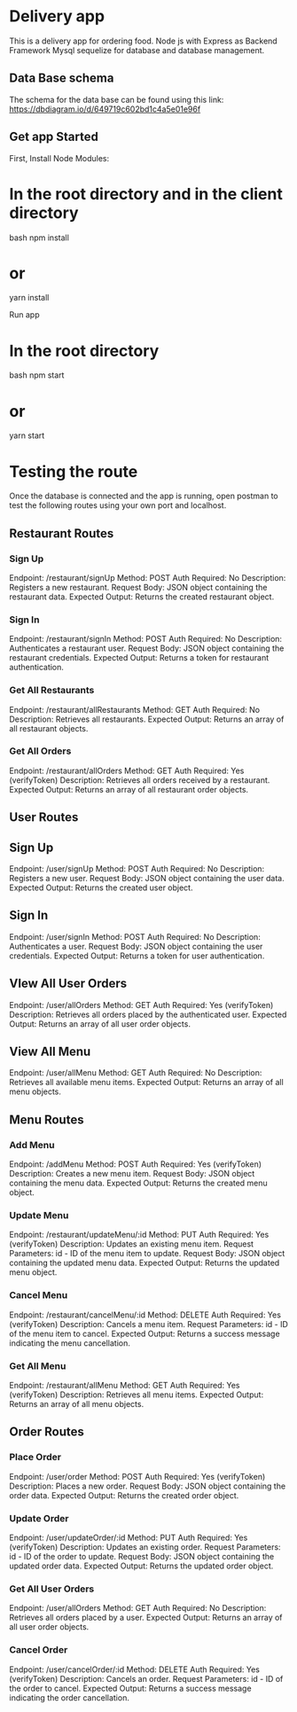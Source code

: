 # Delivery app
This is a delivery app for ordering food.
Node js with Express as Backend Framework
Mysql sequelize for database and database management.

## Data Base schema
The schema for the data base can be found using this link:
https://dbdiagram.io/d/649719c602bd1c4a5e01e96f

## Get app Started

First, Install Node Modules:
 # In the root directory and in the client directory
 bash
 npm install
 # or 
 yarn install
 

 Run app
# In the root directory
bash
npm start
# or
yarn start

# Testing the route
Once the database is connected and the app is running, open postman to test the following routes using your own port and localhost.


## Restaurant Routes
### Sign Up
Endpoint: /restaurant/signUp
Method: POST
Auth Required: No
Description: Registers a new restaurant.
Request Body: JSON object containing the restaurant data.
Expected Output: Returns the created restaurant object.

### Sign In 
Endpoint: /restaurant/signIn
Method: POST
Auth Required: No
Description: Authenticates a restaurant user.
Request Body: JSON object containing the restaurant credentials.
Expected Output: Returns a token for restaurant authentication.

### Get All Restaurants
Endpoint: /restaurant/allRestaurants
Method: GET
Auth Required: No
Description: Retrieves all restaurants.
Expected Output: Returns an array of all restaurant objects.

### Get All Orders
 Endpoint: /restaurant/allOrders
Method: GET
Auth Required: Yes (verifyToken)
Description: Retrieves all orders received by a restaurant.
Expected Output: Returns an array of all restaurant order objects.


## User Routes
## Sign Up
Endpoint: /user/signUp
Method: POST
Auth Required: No
Description: Registers a new user.
Request Body: JSON object containing the user data.
Expected Output: Returns the created user object.

## Sign In
Endpoint: /user/signIn
Method: POST
Auth Required: No
Description: Authenticates a user.
Request Body: JSON object containing the user credentials.
Expected Output: Returns a token for user authentication.

## VIew All User Orders
Endpoint: /user/allOrders
Method: GET
Auth Required: Yes (verifyToken)
Description: Retrieves all orders placed by the authenticated user.
Expected Output: Returns an array of all user order objects.

## View All Menu
Endpoint: /user/allMenu
Method: GET
Auth Required: No
Description: Retrieves all available menu items.
Expected Output: Returns an array of all menu objects.


## Menu Routes
### Add Menu
Endpoint: /addMenu
Method: POST
Auth Required: Yes (verifyToken)
Description: Creates a new menu item.
Request Body: JSON object containing the menu data.
Expected Output: Returns the created menu object.

### Update Menu
Endpoint: /restaurant/updateMenu/:id
Method: PUT
Auth Required: Yes (verifyToken)
Description: Updates an existing menu item.
Request Parameters: id - ID of the menu item to update.
Request Body: JSON object containing the updated menu data.
Expected Output: Returns the updated menu object.

### Cancel Menu
Endpoint: /restaurant/cancelMenu/:id
Method: DELETE
Auth Required: Yes (verifyToken)
Description: Cancels a menu item.
Request Parameters: id - ID of the menu item to cancel.
Expected Output: Returns a success message indicating the menu cancellation.

### Get All Menu
Endpoint: /restaurant/allMenu
Method: GET
Auth Required: Yes (verifyToken)
Description: Retrieves all menu items.
Expected Output: Returns an array of all menu objects.


## Order Routes
### Place Order
Endpoint: /user/order
Method: POST
Auth Required: Yes (verifyToken)
Description: Places a new order.
Request Body: JSON object containing the order data.
Expected Output: Returns the created order object.

### Update Order
Endpoint: /user/updateOrder/:id
Method: PUT
Auth Required: Yes (verifyToken)
Description: Updates an existing order.
Request Parameters: id - ID of the order to update.
Request Body: JSON object containing the updated order data.
Expected Output: Returns the updated order object.

### Get All User Orders
Endpoint: /user/allOrders
Method: GET
Auth Required: No
Description: Retrieves all orders placed by a user.
Expected Output: Returns an array of all user order objects.

### Cancel Order
Endpoint: /user/cancelOrder/:id
Method: DELETE
Auth Required: Yes (verifyToken)
Description: Cancels an order.
Request Parameters: id - ID of the order to cancel.
Expected Output: Returns a success message indicating the order cancellation.